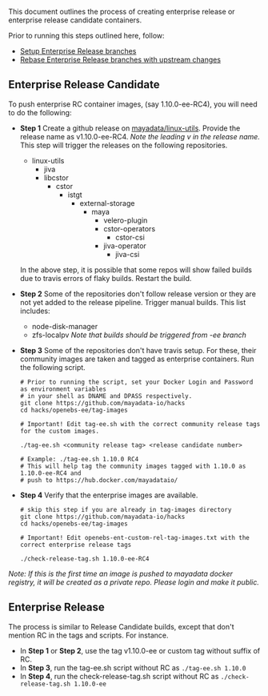 This document outlines the process of creating enterprise release or enterprise release candidate containers.

Prior to running this steps outlined here, follow:
- [Setup Enterprise Release branches](./setup-enterprise-branches.md)
- [Rebase Enterprise Release branches with upstream changes](./sync-with-upstream.md)

## Enterprise Release Candidate

To push enterprise RC container images, (say 1.10.0-ee-RC4), you will need to do the following:

- **Step 1** Create a github release on [mayadata/linux-utils](https://github.com/mayadata-io/linux-utils/releases). Provide the release name as v1.10.0-ee-RC4. _Note the leading v in the release name._ This step will trigger the releases on the following repositories. 
  * linux-utils
    * jiva
    * libcstor
      * cstor
        * istgt
          * external-storage
            * maya
              * velero-plugin
              * cstor-operators
                * cstor-csi
              * jiva-operator
                * jiva-csi

  In the above step, it is possible that some repos will show failed builds due to travis errors of flaky builds. Restart the build. 

- **Step 2** Some of the repositories don't follow release version or they are not yet added to the release pipeline. Trigger manual builds. This list includes:
  * node-disk-manager
  * zfs-localpv
  _Note that builds should be triggered from <release>-ee branch_

- **Step 3** Some of the repositories don't have travis setup. For these, their community images are taken and tagged as enterprise containers. Run the following script. 
  ```
  # Prior to running the script, set your Docker Login and Password as environment variables 
  # in your shell as DNAME and DPASS respectively.
  git clone https://github.com/mayadata-io/hacks
  cd hacks/openebs-ee/tag-images

  # Important! Edit tag-ee.sh with the correct community release tags for the custom images. 

  ./tag-ee.sh <community release tag> <release candidate number>

  # Example: ./tag-ee.sh 1.10.0 RC4
  # This will help tag the community images tagged with 1.10.0 as 1.10.0-ee-RC4 and 
  # push to https://hub.docker.com/mayadataio/
  ```

- **Step 4** Verify that the enterprise images are available. 

  ```
  # skip this step if you are already in tag-images directory
  git clone https://github.com/mayadata-io/hacks
  cd hacks/openebs-ee/tag-images

  # Important! Edit openebs-ent-custom-rel-tag-images.txt with the correct enterprise release tags

  ./check-release-tag.sh 1.10.0-ee-RC4
  ```

_Note: If this is the first time an image is pushed to mayadata docker registry, it will be created as a private repo. Please login and make it public._ 
  
## Enterprise Release 

The process is similar to Release Candidate builds, except that don't mention RC in the tags and scripts. For instance. 
- In **Step 1** or **Step 2**, use the tag v1.10.0-ee or custom tag without suffix of RC.
- In **Step 3**, run the tag-ee.sh script without RC as `./tag-ee.sh 1.10.0`
- In **Step 4**, run the check-release-tag.sh script without RC as `./check-release-tag.sh 1.10.0-ee`



